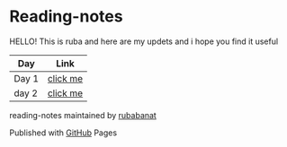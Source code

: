 # Reading-notes


HELLO! This is ruba and here are my updets and i hope you find it useful 


Day | Link
------------ | -------------
Day 1 | [click me](https://github.com/RubaBanat/Readingme)
day 2 | [click me](https://github.com/RubaBanat/reading-notes/blob/main/readme03.md)






reading-notes maintained by [rubabanat](https://github.com/RubaBanat)

Published with [GitHub](https://github.com/) Pages
